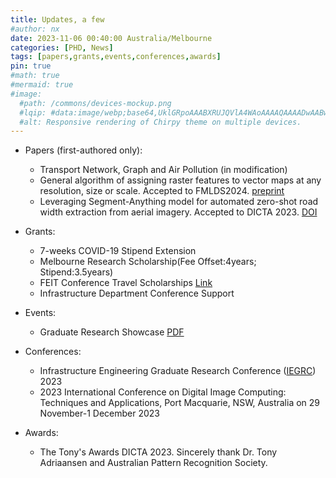 ```yaml
---
title: Updates, a few
#author: nx
date: 2023-11-06 00:40:00 Australia/Melbourne
categories: [PHD, News]
tags: [papers,grants,events,conferences,awards]
pin: true
#math: true
#mermaid: true
#image:
  #path: /commons/devices-mockup.png
  #lqip: #data:image/webp;base64,UklGRpoAAABXRUJQVlA4WAoAAAAQAAAADwAABwAAQUxQSDIAAAARL0AmbZurmr57yyIiqE8oiG0bejIYEQTgqiDA9vqnsUSI6H+oAERp2HZ65qP/VIA#WAFZQOCBCAAAA8AEAnQEqEAAIAAVAfCWkAALp8sF8rgRgAP7o9FDvMCkMde9PK7euH5M1m6VWoDXf2FkP3BqV0ZYbO6NA/VFIAAAA
  #alt: Responsive rendering of Chirpy theme on multiple devices.
---
```


- Papers (first-authored only):
  + Transport Network, Graph and Air Pollution (in modification)
  + General algorithm of assigning raster features to vector maps at any resolution, size or scale. Accepted to FMLDS2024. <a href="https://arxiv.org/abs/2407.10599">preprint</a>
  + Leveraging Segment-Anything model for automated zero-shot road width extraction from aerial imagery. Accepted to DICTA 2023. <a href="https://doi.org/10.1109/DICTA60407.2023.00032">DOI</a>
    
- Grants:
  + 7-weeks COVID-19 Stipend Extension 
  + Melbourne Research Scholarship(Fee Offset:4years; Stipend:3.5years)
  + FEIT Conference Travel Scholarships <a href="https://eng.unimelb.edu.au/students/research/study-resources/scholarships/scholarships/travel">Link</a>
  + Infrastructure Department Conference Support
  
    
- Events:
  + Graduate Research Showcase <a href="https://acrobat.adobe.com/link/review?uri=urn:aaid:scds:US:04ee87c4-62c6-31b8-9fc8-d952e92484ae">PDF</a>

- Conferences:
  + Infrastructure Engineering Graduate Research Conference (<a href="https://blogs.unimelb.edu.au/gies/#tab400">IEGRC</a>) 2023
  + 2023 International Conference on Digital Image Computing: Techniques and Applications, Port Macquarie, NSW, Australia on 29 November-1 December 2023
 
- Awards:
  + The Tony's Awards DICTA 2023. Sincerely thank Dr. Tony Adriaansen and Australian Pattern Recognition Society. 

